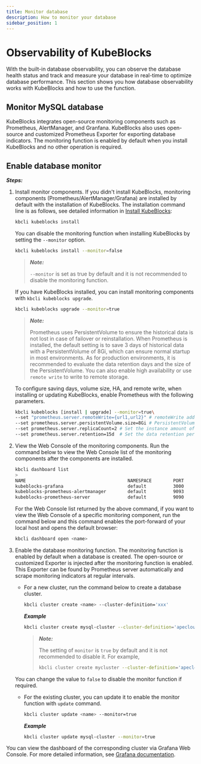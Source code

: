 ```yaml
---
title: Monitor database
description: How to monitor your database
sidebar_position: 1
---
```


# Observability of KubeBlocks
With the built-in database observability, you can observe the database health status and track and measure your database in real-time to optimize database performance. This section shows you how database observability works with KubeBlocks and how to use the function.

## Monitor MySQL database 
KubeBlocks integrates open-source monitoring components such as Prometheus, AlertManager, and Granfana. KubeBlocks also uses open-source and customized Prometheus Exporter for exporting database indicators. The monitoring function is enabled by default when you install KubeBlocks and no other operation is required.

## Enable database monitor

***Steps:***

1. Install monitor components.
   If you didn't install KubeBlocks, monitoring components (Prometheus/AlertManager/Grafana) are installed by default with the installation of KubeBlocks. The installation command line is as follows, see detailed information in [Install KubeBlocks](./../../installation/install-and-uninstall-kbcli-and-kubeblocks.md):
   ```bash
   kbcli kubeblocks install
   ```
    You can disable the monitoring function when installing KubeBlocks by setting the `--monitor` option. 
   ```bash
   kbcli kubeblocks install --monitor=false
   ```
    > ***Note:*** 
    > 
    > `--monitor` is set as true by default and it is not recommended to disable the monitoring function.

   If you have KubeBlocks installed, you can install monitoring components with `kbcli kubeblocks upgrade`.
   ```bash
   kbcli kubeblocks upgrade --monitor=true
   ```

    > ***Note:*** 
    > 
    > Prometheus uses PersistentVolume to ensure the historical data is not lost in case of failover or reinstallation. When Prometheus is installed, the default setting is to save 3 days of historical data with a PersistentVolume of 8Gi, which can ensure normal startup in most environments. As for production environments, it is recommended to evaluate the data retention days and the size of the PersistentVolume. You can also enable high availability or use `remote write` to write to remote storage. 
    
    To configure saving days, volume size, HA, and remote write, when installing or updating KubeBlocks, enable Prometheus with the following parameters.
    ```bash
    kbcli kubeblocks [install | upgrade] --monitor=true\
    --set "prometheus.server.remoteWrite={url1,url2}" # remoteWrite address. Multiple addresses are supported. It is recommended to enable this option in the production environment for long-term data storage.
    --set prometheus.server.persistentVolume.size=8Gi # PersistentVolume size. The default value is 1Gi. It is recommended to set the value to 8Gi or more in a production environment. You can evaluate this value according to the retention period and the collected database instance amount.
    --set prometheus.server.replicaCount=2 # Set the instance amount of Prometheus. The default value is 1. If there is a demand for high availability,  you can set it to 2 and then deduplication capability is required for remote write to remote storage.
    --set prometheus.server.retention=15d  # Set the data retention period. The default is 15 days.
    ```
2. View the Web Console of the monitoring components.
   Run the command below to view the Web Console list of the monitoring components after the components are installed.
   ```bash
   kbcli dashboard list
   >
   NAME                                      NAMESPACE        PORT        CREATED-TIME
   kubeblocks-grafana                        default          3000        Jan 13,2023 10:53 UTC+0800
   kubeblocks-prometheus-alertmanager        default          9093        Jan 13,2023 10:53 UTC+0800
   kubeblocks-prometheus-server              default          9090        Jan 13,2023 10:53 UTC+0800
   ```
   For the Web Console list returned by the above command, if you want to view the Web Console of a specific monitoring component, run the command below and this command enables the port-forward of your local host and opens the default browser:
   ```bash
   kbcli dashboard open <name>
   ```
3. Enable the database monitoring function.
   The monitoring function is enabled by default when a database is created. The open-source or customized Exporter is injected after the monitoring function is enabled. This Exporter can be found by Prometheus server automatically and scrape monitoring indicators at regular intervals. 
   - For a new cluster, run the command below to create a database cluster.
      ```bash
      kbcli cluster create <name> --cluster-definition='xxx'
      ```

      ***Example***

      ```bash
      kbcli cluster create mysql-cluster --cluster-definition='apecloud-mysql'
      ```
      > ***Note:*** 
      >
      > The setting of `monitor` is `true` by default and it is not recommended to disable it. For example,
      > ```bash
      > kbcli cluster create mycluster --cluster-definition='apecloud-mysql' --monitor=false
      > ```
    You can change the value to `false` to disable the monitor function if required.
   - For the existing cluster, you can update it to enable the monitor function with `update` command.
     ```bash
     kbcli cluster update <name> --monitor=true
     ```

     ***Example***

     ```bash
     kbcli cluster update mysql-cluster --monitor=true
     ```

You can view the dashboard of the corresponding cluster via Grafana Web Console. For more detailed information, see [Grafana documentation](https://grafana.com/docs/grafana/latest/dashboards/).